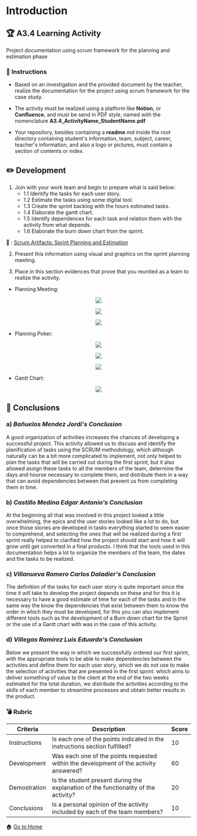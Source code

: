 # Introduction

## :trophy: A3.4 Learning Activity
Project documentation using scrum framework for the planning and estimation phase

### :blue_book: Instructions

* Based on an investigation and the provided document by the teacher, realize the documentation for the project using scrum framework for the case study.

* The activity must be realized using a platform like **Notion**, or **Confluence**, and must be send in PDF style, named with the nomenclature **A3.4_ActivityName_StudentName.pdf**

* Your repository, besides containing a **readme**.md inside the root directory containing student's information, team, subject, career, teacher's information, and also a logo or pictures, must contain a section of contents or index.

## :pencil2: Development

1. Join with your work team and begin to prepare what is said below:
    - 1.1 Identify the tasks for each user story.
    - 1.2 Estimate the tasks using some digital tool.
    - 1.3 Create the sprint backlog with the hours estimated tasks.
    - 1.4 Elaborate the gantt chart.
    - 1.5 Identify dependences for each task and relation them with the activity from what depends.
    - 1.6 Elaborate the burn down chart from the sprint.

:link: : [Scrum Artifacts: Sprint Planning and Estimation](https://github.com/edgarcastillo17/avscastillo/blob/main/pdf/A3.4_Scrum_Artifacts_PlanningEstimation.pdf "Scrum Artifacts: Sprint Planning and Estimation")

2. Present this information using visual and graphics on the sprint planning meeting.

3. Place in this section evidences that prove that you reunited as a team to realize the activity.

- Planning Meeting:

<p align="center">
    <img src="https://raw.githubusercontent.com/edgarcastillo17/avscastillo/main/img/A3.2_Planning_Meeting/A3.4_Scrum_Artifacts_PlanningEstimation/PlanningMeeting1.PNG">
</p>

<p align="center">
    <img src="https://raw.githubusercontent.com/edgarcastillo17/avscastillo/main/img/A3.2_Planning_Meeting/A3.4_Scrum_Artifacts_PlanningEstimation/PlanningMeeting2.PNG">
</p>

<p align="center">
    <img src="https://raw.githubusercontent.com/edgarcastillo17/avscastillo/main/img/A3.2_Planning_Meeting/A3.4_Scrum_Artifacts_PlanningEstimation/PlanningMeeting3.PNG">
</p>

- Planning Poker:

<p align="center">
    <img src="https://raw.githubusercontent.com/edgarcastillo17/avscastillo/main/img/A3.2_Planning_Meeting/A3.4_Scrum_Artifacts_PlanningEstimation/PlanningPoker1.PNG">
</p>

<p align="center">
    <img src="https://raw.githubusercontent.com/edgarcastillo17/avscastillo/main/img/A3.2_Planning_Meeting/A3.4_Scrum_Artifacts_PlanningEstimation/PlanningPoker2.PNG">
</p>

<p align="center">
    <img src="https://raw.githubusercontent.com/edgarcastillo17/avscastillo/main/img/A3.2_Planning_Meeting/A3.4_Scrum_Artifacts_PlanningEstimation/PlanningPoker3.PNG">
</p>

- Gantt Chart:

<p align="center">
    <img src="https://raw.githubusercontent.com/edgarcastillo17/avscastillo/main/img/A3.2_Planning_Meeting/A3.4_Scrum_Artifacts_PlanningEstimation/GanttChart1.PNG">
</p>

## :paperclip: Conclusions

### a) *Bañuelos Mendez Jordi's Conclusion*

A good organization of activities increases the chances of developing a successful project. This activity allowed us to discuss and identify the planification of tasks using the SCRUM methodology, which although naturally can be a bit more complicated to implement, not only helped to plan the tasks that will be carried out during the first sprint, but it also allowed assign these tasks to all the members of the team, determine the days and hourse necessary to complete them, and distribute them in a way that can avoid dependencies between that prevent us from completing them in time.

### b) *Castillo Medina Edgar Antonio's Conclusion*

At the beginning all that was involved in this project looked a little overwhelming, the epics and the user stories looked like a lot to do, but once those stories are developed in tasks everything started to seem easier to comprehend, and selecting the ones that will be realized during a first sprint really helped to clarified how the project should start and how it will grow until get converted in a final producto. I think that the tools used in this documentation helps a lot to organize the members of the team, the dates and the tasks to be realized.

### c) *Villanueva Romero Carlos Daladier's Conclusion*

The definition of the tasks for each user story is quite important since the time it will take to develop the project depends on these and for this it is necessary to have a good estimate of time for each of the tasks and in the same way the know the dependencies that exist between them to know the order in which they must be developed, for this you can also implement different tools such as the development of a Burn down chart for the Sprint or the use of a Gantt chart with was in the case of this activity.

### d) *Villegas Ramirez Luis Eduardo's Conclusion*

Below we present the way in which we successfully ordered our first sprint, with the appropriate tools to be able to make dependencies between the activities and define them for each user story, which we do not use to make the selection of activities that are presented in the first sprint. which aims to deliver something of value to the client at the end of the two weeks estimated for the total duration, we distribute the activities according to the skills of each member to streamline processes and obtain better results in the product.

### :bomb: Rubric

| Criteria | Description | Score |
| ------------- | -------------------------------------------------------------------------------------------- | ------- |
| Instructions | Is each one of the points indicated in the instructions section fulfilled? | 10 |
| Development | Was each one of the points requested within the development of the activity answered? | 60 |
| Demostration | Is the student present during the explanation of the functionality of the activity? | 20 |
| Conclusions | Is a personal opinion of the activity included by each of the team members? | 10 |

:house: [Go to Home](https://github.com/EduardoVillegas17/AASVILLEGAS "Github")